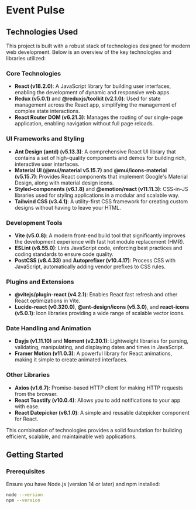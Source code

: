 # Event Pulse

## Technologies Used

This project is built with a robust stack of technologies designed for modern web development. Below is an overview of the key technologies and libraries utilized:

### Core Technologies

- **React (v18.2.0)**: A JavaScript library for building user interfaces, enabling the development of dynamic and responsive web apps.
- **Redux (v5.0.1)** and **@reduxjs/toolkit (v2.1.0)**: Used for state management across the React app, simplifying the management of complex state interactions.
- **React Router DOM (v6.21.3)**: Manages the routing of our single-page application, enabling navigation without full page reloads.

### UI Frameworks and Styling

- **Ant Design (antd) (v5.13.3)**: A comprehensive React UI library that contains a set of high-quality components and demos for building rich, interactive user interfaces.
- **Material UI (@mui/material v5.15.7)** and **@mui/icons-material (v5.15.7)**: Provides React components that implement Google's Material Design, along with material design icons.
- **Styled-components (v6.1.8)** and **@emotion/react (v11.11.3)**: CSS-in-JS libraries used for styling applications in a modular and scalable way.
- **Tailwind CSS (v3.4.1)**: A utility-first CSS framework for creating custom designs without having to leave your HTML.

### Development Tools

- **Vite (v5.0.8)**: A modern front-end build tool that significantly improves the development experience with fast hot module replacement (HMR).
- **ESLint (v8.55.0)**: Lints JavaScript code, enforcing best practices and coding standards to ensure code quality.
- **PostCSS (v8.4.33)** and **Autoprefixer (v10.4.17)**: Process CSS with JavaScript, automatically adding vendor prefixes to CSS rules.

### Plugins and Extensions

- **@vitejs/plugin-react (v4.2.1)**: Enables React fast refresh and other React optimizations in Vite.
- **Lucide-react (v0.320.0)**, **@ant-design/icons (v5.3.0)**, and **react-icons (v5.0.1)**: Icon libraries providing a wide range of scalable vector icons.

### Date Handling and Animation

- **Dayjs (v1.11.10)** and **Moment (v2.30.1)**: Lightweight libraries for parsing, validating, manipulating, and displaying dates and times in JavaScript.
- **Framer Motion (v11.0.3)**: A powerful library for React animations, making it simple to create animated interfaces.

### Other Libraries

- **Axios (v1.6.7)**: Promise-based HTTP client for making HTTP requests from the browser.
- **React Toastify (v10.0.4)**: Allows you to add notifications to your app with ease.
- **React Datepicker (v6.1.0)**: A simple and reusable datepicker component for React.

This combination of technologies provides a solid foundation for building efficient, scalable, and maintainable web applications.

## Getting Started


### Prerequisites

Ensure you have Node.js (version 14 or later) and npm installed:

```bash
node --version
npm --version